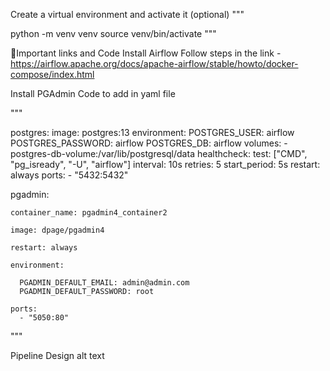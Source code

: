Create a virtual environment and activate it (optional)
"""

python -m venv venv
source venv/bin/activate
"""

🔗Important links and Code
Install Airflow
Follow steps in the link - https://airflow.apache.org/docs/apache-airflow/stable/howto/docker-compose/index.html

Install PGAdmin
Code to add in yaml file

"""

postgres:
    image: postgres:13
    environment:
      POSTGRES_USER: airflow
      POSTGRES_PASSWORD: airflow
      POSTGRES_DB: airflow
    volumes:
      - postgres-db-volume:/var/lib/postgresql/data
    healthcheck:
      test: ["CMD", "pg_isready", "-U", "airflow"]
      interval: 10s
      retries: 5
      start_period: 5s
    restart: always
    ports:
      - "5432:5432"

pgadmin:

    container_name: pgadmin4_container2
    
    image: dpage/pgadmin4
    
    restart: always
    
    environment:
    
      PGADMIN_DEFAULT_EMAIL: admin@admin.com
      PGADMIN_DEFAULT_PASSWORD: root
      
    ports:
      - "5050:80"
"""

Pipeline Design
alt text

